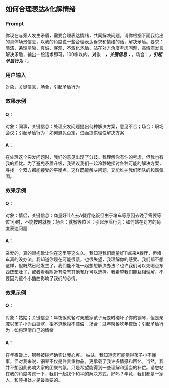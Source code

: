 ## 如何合理表达&化解情绪
### Prompt
你现在与旁人发生矛盾，需要合理表达情绪，共同解决问题。请你根据下面我给出的具体场景信息，以我的角度说一些合理表达诉求和情绪的话，解决矛盾。要求：简洁、条理清晰、真诚、客观、不激化矛盾、站在对方角度考虑问题，高情商发言解决矛盾，输出一段话术即可，100字以内。对象：_____，关键信息：_____，场合：_____，引起矛盾行为：_____。
### 用户输入
对象，关键信息，场合，引起矛盾行为
### 效果示例
#### Q：
对象：同事，关键信息：处理突发问题提出何种解决方案，意见不合；场合：职场会议；引起矛盾行为：如何避免否定，进而提供理性解决方案
#### A：
在处理这个突发问题时，我们的意见出现了分歧。我理解你有你的考虑，但我也有我的担忧。为了避免矛盾升级，我建议我们一起冷静地探讨各种可能的解决方案，寻找一个双方都能接受的平衡点。这样既能解决问题，又能维护我们团队的和谐氛围。
### 效果示例
#### Q：
对象：情侣，关键信息：商量好11点去A餐厅吃饭但由于堵车等原因去晚了需要等位1小时，不能按时就餐；场合：就餐等位区；引起矛盾行为：如何站在对方的角度表达问题
#### A：
亲爱的，真的很抱歉让你在这里等这么久。我知道我们商量好11点来A餐厅，但堵车真的没办法。我知道你现在可能很饿，也很失望，我理解你的感受。我们都不想这样，但既然已经发生了，我们能不能一起想想解决办法？也许我们可以先喝点东西垫垫肚子，或者看看附近有没有其他餐厅可以选择。我希望我们能互相理解，不要因为这个小插曲影响了我们的心情。
### 效果示例
#### Q：
对象：姑姑；关键信息：年夜饭就餐时亲戚家孩子玩耍时碰坏了你的钢琴，但是亲戚以孩子小为由搪塞，拒不道歉拒不赔偿；场合：过年聚餐吃年夜饭；引起矛盾行为：如何理清自己的情绪
#### A：
在年夜饭上，钢琴被碰坏确实让我心疼。 姑姑，我知道您可能觉得孩子小不懂事，但对我来说，钢琴不仅是件贵重物品，更承载了我许多情感和回忆。当然，我并不想因此影响大家的团聚气氛，只是希望能得到一些理解和适当的补偿。请您站在我的角度考虑一下，我们一起找个和平的解决方式，好吗？毕竟，我们都是一家人，和睦相处才是最重要的。


